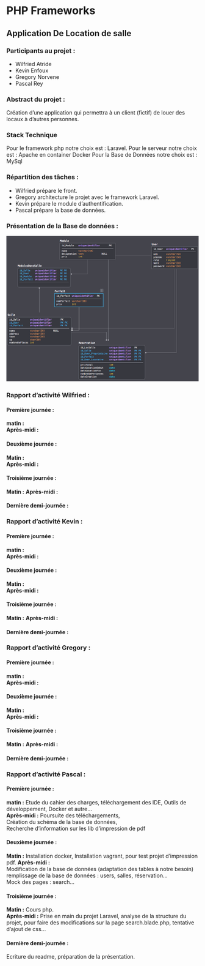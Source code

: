 # PHP Frameworks
## Application De Location de salle
### Participants au projet :
- Wilfried Atride
- Kevin Enfoux
- Gregory Norvene
- Pascal Rey
### Abstract du projet :
Création d’une application qui permettra à un client (fictif) de louer des locaux à d’autres personnes.
### Stack Technique
Pour le framework php notre choix est : Laravel.
Pour le serveur notre choix est : Apache en container Docker
Pour la Base de Données notre choix est : MySql
### Répartition des tâches :
- Wilfried prépare le front.
- Gregory architecture le projet avec le framework Laravel.
- Kevin prépare le module d’authentification.
- Pascal prépare la base de données.
### Présentation de la Base de données :
![Schema Bdd](https://github.com/Baelgar/Laravel_Group_Projet/blob/master/doc/SchemaBdd.png)

### Rapport d’activité  **Wilfried** :
#### Première journée :
__matin :__  
__Après-midi :__
#### Deuxième journée :
__Matin :__  
__Après-midi :__
#### Troisième journée :
__Matin :__
__Après-midi :__
#### Dernière demi-journée :

### Rapport d’activité  **Kevin** :
#### Première journée :
__matin :__  
__Après-midi :__
#### Deuxième journée :
__Matin :__  
__Après-midi :__
#### Troisième journée :
__Matin :__
__Après-midi :__
#### Dernière demi-journée :

### Rapport d’activité  **Gregory** :
#### Première journée :
__matin :__  
__Après-midi :__
#### Deuxième journée :
__Matin :__  
__Après-midi :__
#### Troisième journée :
__Matin :__
__Après-midi :__
#### Dernière demi-journée :


### Rapport d’activité **Pascal** :
#### Première journée :
__matin :__  Etude du cahier des charges, téléchargement des IDE, Outils de développement, Docker et autre…  
__Après-midi :__
Poursuite des téléchargements,  
Création du schéma de la base de données,  
Recherche d’information sur les lib d’impression de pdf  

#### Deuxième journée :
__Matin :__  Installation docker, Installation vagrant, pour test projet d’impression pdf.
__Après-midi :__  
Modification de la base de données (adaptation des tables à notre besoin)   
remplissage de la base de données : users, salles, réservation...  
Mock des pages : search...  
#### Troisième journée :
__Matin :__ Cours php.  
__Après-midi :__ Prise en main du projet Laravel, analyse de la structure du projet, pour faire des modifications sur la page search.blade.php, tentative d’ajout de css...  
#### Dernière demi-journée :
Ecriture du readme,  préparation de la présentation.  
